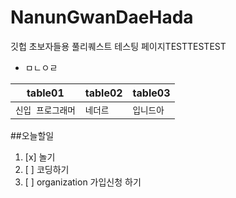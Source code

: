 # NanunGwanDaeHada
깃헙 초보자들용 풀리퀘스트 테스팅 페이지TESTTESTEST
* ㅁㄴㅇㄹ

| table01 | table02 | table03 |
| :----: | ------- | ----------|
|```신입 프로그래머``` | ```네더르``` | ```입니드아```| 


##오늘할일
1. [x] 놀기
2. [ ] 코딩하기
3. [ ] organization 가입신청 하기
